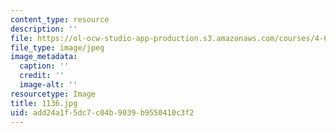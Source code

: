 ```yaml
---
content_type: resource
description: ''
file: https://ol-ocw-studio-app-production.s3.amazonaws.com/courses/4-614-religious-architecture-and-islamic-cultures-fall-2002/add24a1f5dc7c04b9039b9550410c3f2_1136.jpg
file_type: image/jpeg
image_metadata:
  caption: ''
  credit: ''
  image-alt: ''
resourcetype: Image
title: 1136.jpg
uid: add24a1f-5dc7-c04b-9039-b9550410c3f2
---
```

